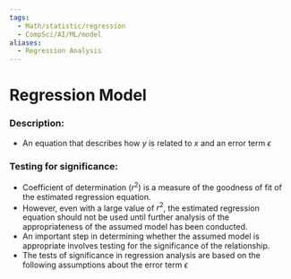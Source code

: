 ```yaml
---
tags:
  - Math/statistic/regression
  - CompSci/AI/ML/model
aliases:
  - Regression Analysis
---
```

# Regression Model
### Description:
- An equation that describes how $y$ is related to $x$ and an error term $\epsilon$ 
### Testing for significance:
- Coefficient of determination ($r^2$) is a measure of the goodness of fit of the estimated regression equation. 
- However, even with a large value of $r^2$, the estimated regression equation should not be used until further analysis of the appropriateness of the assumed model has been conducted.  
- An important step in determining whether the assumed model is appropriate involves testing for the significance of the relationship. 
- The tests of significance in regression analysis are based on the following assumptions about the error term $\epsilon$